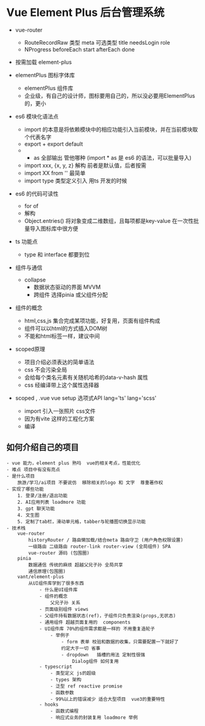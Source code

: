 # Vue Element Plus 后台管理系统

- vue-router
    - RouteRecordRaw 类型
        meta 可选类型  title needsLogin role
    - NProgress
        beforeEach start
        afterEach done

- 按需加载 element-plus
- elementPlus 图标字体库
    - elementPlus 组件库
    - 企业级，有自己的设计师，图标要用自己的，所以没必要用ElementPlus的，更小
- es6 模块化语法点
    - import 的本意是将依赖模块中的相应功能引入当前模块，并在当前模块取个代表名字
    - export + export default
    - * as 全部输出  管他哪种  (import * as  是 es6 的语法，可以批量导入)
    - import xxx, {x, y, z} 解构 前者是默认值，后者按需
    - import XX from '' 最简单
    - import type 类型定义引入 用ts 开发的时候
- es6 的代码可读性
    - for of
    - 解构
    - Object.entries() 将对象变成二维数组，且每项都是key-value
        在一次性批量导入图标库中很方便

- ts 功能点
    - type 和 interface 都要到位

- 组件与通信
    - collapse
        - 数据状态驱动的界面 MVVM
        - 跨组件  选择pinia 或父组件分配

- 组件的概念
    - html,css,js 集合完成某项功能，好复用，页面有组件构成
    - 组件可以以html的方式插入DOM树
    - 不能和html标签一样，建议中间 

- scoped原理
    - 项目介绍必须表达的简单语法
    - css 不会污染全局
    - 会给每个类名元素有关随机哈希的data-v-hash 属性
    - css 经编译带上这个属性选择器

- scoped , .vue vue setup 选项式API lang='ts' lang='scss'
    - import 引入一张照片 css文件
    - 因为有vite 这样的工程化方案
    - 编译

## 如何介绍自己的项目
    - vue 能力，element plus 熟吗  vue的相关考点，性能优化
    - 难点 项目中有没有亮点
    - 是什么项目
        旅游/学习/ai项目 不要说仿  移除相关的logo 和 文字  尊重著作权
    - 实现了哪些功能
        1. 登录/注册/退出功能
        2. AI应用列表 loadmore 功能
        3. gpt 聊天功能
        4. 文生图
        5. 定制了tab栏，滑动单元格，tabber与轮播图切换显示功能
    - 技术栈
        vue-router
            historyRouter / 路由懒加载/结合meta 路由守卫 (用户角色权限设置)
            一级路由 二级路由 router-link router-view (全局组件) SPA
            vue-router 源码 (包围圈)
        pinia
            数据通信 传统的麻烦 超越父兄子孙 全局共享
            通信原理(包围圈)
        vant/element-plus
            从UI组件库学到了很多东西
                - 什么是UI组件库
                - 组件的概念
                    父兄子孙 关系
                - 页面级别组件 views
                - 父组件持有数据状态(ref)，子组件只负责渲染(props,无状态)
                - 通用组件 超越页面复用的  components
                - UI组件库 70%的组件需求都是一样的 不用重复造轮子
                    - 举例子
                        - form 表单 校验和数据的收集，只需要配置一下就好了
                        约定大于一切 省事
                        - dropdown   插槽的用法 定制性很强
                            Dialog组件 如何复用
                - typescript
                    - 类型定义 js的超级
                    - types 架构
                    - 泛型 ref reactive promise
                    - 函数参数
                    - 99%以上的错误减少 适合大型项目  vue3的重要特性
                - hooks
                    - 函数式编程
                    - 响应式业务的封装复用 loadmore 举例